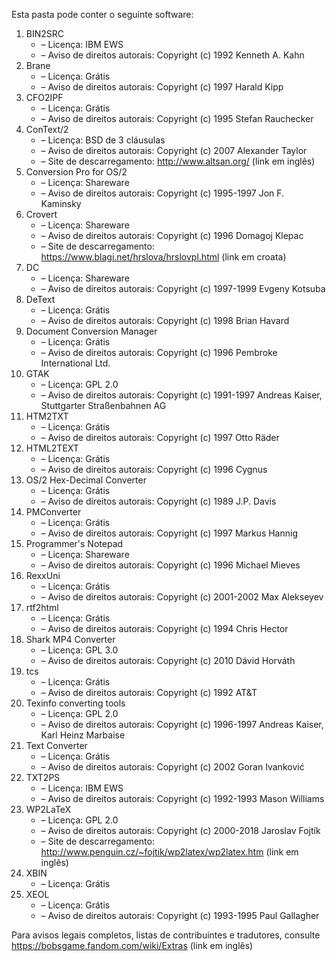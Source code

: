 ﻿Esta pasta pode conter o seguinte software:

1. BIN2SRC
   - – Licença: IBM EWS
   - – Aviso de direitos autorais: Copyright (c) 1992 Kenneth A. Kahn
2. Brane
   - – Licença: Grátis
   - – Aviso de direitos autorais: Copyright (c) 1997 Harald Kipp
3. CFO2IPF
   - – Licença: Grátis
   - – Aviso de direitos autorais: Copyright (c) 1995 Stefan Rauchecker
4. ConText/2
   - – Licença: BSD de 3 cláusulas
   - – Aviso de direitos autorais: Copyright (c) 2007 Alexander Taylor
   - – Site de descarregamento: http://www.altsan.org/ (link em inglês)
5. Conversion Pro for OS/2
   - – Licença: Shareware
   - – Aviso de direitos autorais: Copyright (c) 1995-1997 Jon F. Kaminsky
6. Crovert
   - – Licença: Shareware
   - – Aviso de direitos autorais: Copyright (c) 1996 Domagoj Klepac
   - – Site de descarregamento: https://www.blagi.net/hrslova/hrslovpl.html (link em croata)
7. DC
   - – Licença: Shareware
   - – Aviso de direitos autorais: Copyright (c) 1997-1999 Evgeny Kotsuba
8. DeText
   - – Licença: Grátis
   - – Aviso de direitos autorais: Copyright (c) 1998 Brian Havard
9. Document Conversion Manager
   - – Licença: Grátis
   - – Aviso de direitos autorais: Copyright (c) 1996 Pembroke International Ltd.
10. GTAK
    - – Licença: GPL 2.0
    - – Aviso de direitos autorais: Copyright (c) 1991-1997 Andreas Kaiser, Stuttgarter Straßenbahnen AG
11. HTM2TXT
    - – Licença: Grátis
    - – Aviso de direitos autorais: Copyright (c) 1997 Otto Räder
12. HTML2TEXT
    - – Licença: Grátis
    - – Aviso de direitos autorais: Copyright (c) 1996 Cygnus
13. OS/2 Hex-Decimal Converter
    - – Licença: Grátis
    - – Aviso de direitos autorais: Copyright (c) 1989 J.P. Davis
14. PMConverter
    - – Licença: Grátis
    - – Aviso de direitos autorais: Copyright (c) 1997 Markus Hannig
15. Programmer's Notepad
    - – Licença: Shareware
    - – Aviso de direitos autorais: Copyright (c) 1996 Michael Mieves
16. RexxUni
    - – Licença: Grátis
    - – Aviso de direitos autorais: Copyright (c) 2001-2002 Max Alekseyev
17. rtf2html
    - – Licença: Grátis
    - – Aviso de direitos autorais: Copyright (c) 1994 Chris Hector
18. Shark MP4 Converter
    - – Licença: GPL 3.0
    - – Aviso de direitos autorais: Copyright (c) 2010 Dávid Horváth
19. tcs
    - – Licença: Grátis
    - – Aviso de direitos autorais: Copyright (c) 1992 AT&T
20. Texinfo converting tools
    - – Licença: GPL 2.0
    - – Aviso de direitos autorais: Copyright (c) 1996-1997 Andreas Kaiser, Karl Heinz Marbaise
21. Text Converter
    - – Licença: Grátis
    - – Aviso de direitos autorais: Copyright (c) 2002 Goran Ivanković
22. TXT2PS
    - – Licença: IBM EWS
    - – Aviso de direitos autorais: Copyright (c) 1992-1993 Mason Williams
23. WP2LaTeX
    - – Licença: GPL 2.0
    - – Aviso de direitos autorais: Copyright (c) 2000-2018 Jaroslav Fojtík
    - – Site de descarregamento: http://www.penguin.cz/~fojtik/wp2latex/wp2latex.htm (link em inglês)
24. XBIN
    - – Licença: Grátis
25. XEOL
    - – Licença: Grátis
    - – Aviso de direitos autorais: Copyright (c) 1993-1995 Paul Gallagher

Para avisos legais completos, listas de contribuintes e tradutores, consulte https://bobsgame.fandom.com/wiki/Extras (link em inglês)
